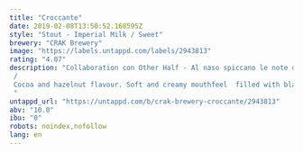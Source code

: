 ```yaml
---
title: "Croccante"
date: 2019-02-08T13:50:52.168595Z
style: "Stout - Imperial Milk / Sweet"
brewery: "CRAK Brewery"
image: "https://labels.untappd.com/labels/2943813"
rating: "4.07"
description: "Collaboration con Other Half - Al naso spiccano le note di cacao e nocciola. In bocca è morbida e cremosa con un “ripieno” all’amarena che pulisce il palato con la sua leggera acidità.  / Cocoa and hazelnut flavour. Soft and creamy mouthfeel  filled with black cherries  that cleans the palate with its light acidity. "
untappd_url: "https://untappd.com/b/crak-brewery-croccante/2943813"
abv: "10.0"
ibu: "0"
robots: noindex,nofollow
lang: en
---
```

